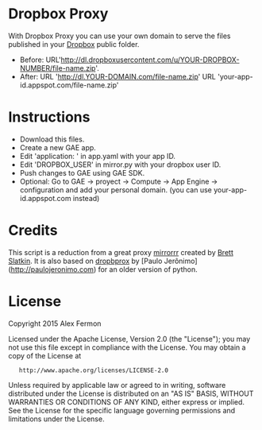 # Dropbox Proxy

With Dropbox Proxy you can use your own domain to serve the files published in your [Dropbox](http://www.dropbox.com) public folder.

* Before:
 URL'http://dl.dropboxusercontent.com/u/YOUR-DROPBOX-NUMBER/file-name.zip'.
* After:
   URL 'http://dl.YOUR-DOMAIN.com/file-name.zip'
   URL 'your-app-id.appspot.com/file-name.zip'

# Instructions
* Download this files. 
* Create a new GAE app.
* Edit 'application: ' in app.yaml with your app ID.
* Edit 'DROPBOX_USER' in mirror.py with your dropbox user ID.
* Push changes to GAE using GAE SDK.
* Optional: Go to GAE -> proyect -> Compute -> App Engine -> configuration and add your personal domain.
(you can use your-app-id.appspot.com instead)

# Credits
This script is a reduction from a great proxy [mirrorrr](https://github.com/bslatkin/mirrorrr) created by [Brett Slatkin](http://www.onebigfluke.com). It is also based on [dropbprox](http://code.google.com/p/dropbprox) by [Paulo Jerônimo] (http://paulojeronimo.com) for an older version of python.

# License
Copyright 2015 Alex Fermon

Licensed under the Apache License, Version 2.0 (the "License"); you may not use this file except in compliance with the License. You may obtain a copy of the License at

       http://www.apache.org/licenses/LICENSE-2.0

Unless required by applicable law or agreed to in writing, software distributed under the License is distributed on an "AS IS" BASIS, WITHOUT WARRANTIES OR CONDITIONS OF ANY KIND, either express or implied. See the License for the specific language governing permissions and limitations under the License.
